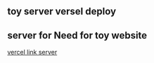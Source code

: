 ## toy server versel deploy
## server for Need for toy website

[vercel link server](https://mango-toys-server.vercel.app/)